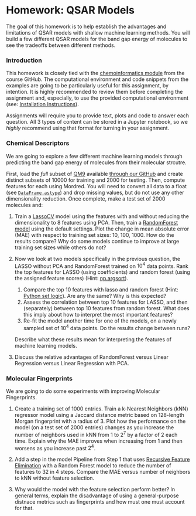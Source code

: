 # Homework: QSAR Models

The goal of this homework is to help establish the advantages and limitations of QSAR models with shallow machine learning methods.
You will build a few different QSAR models for the band gap energy of molecules to see the tradeoffs between different methods.

### Introduction

This homework is closely tied with the [chemoinformatics module](https://github.com/WardLT/applied-ai-for-materials/tree/main/molecular-property-prediction/chemoinformatics) from the course GitHub.
The computational environment and code snippets from the examples are going to be particularly useful for this assignment, by intention.
It is highly recommended to review them before completing the assignment and, especially, to use the provided computational environment (see: [Installation Instructions](https://github.com/WardLT/applied-ai-for-materials/tree/main/molecular-property-prediction#installation)).

Assignments will require you to provide text, plots and code to answer each question.
All 3 types of content can be stored in a Jupyter notebook, so we _highly_ recommend using that format for turning in your assignment.

### Chemical Descriptors

We are going to explore a few different machine learning models through predicting the band gap energy of molecules from their molecular strcutre.

First, load the *full* subset of [QM9](http://quantum-machine.org/datasets/#qm9) available [through our GitHub](https://github.com/WardLT/applied-ai-for-materials/blob/main/molecular-property-prediction/datasets/qm9.json.gz) and create distinct subsets of 10000 for training and 2000 for testing. Then, compute features for each using Mordred. You will need to convert all data to a float (see [`DataFrame.astype`](https://pandas.pydata.org/pandas-docs/stable/reference/api/pandas.DataFrame.astype.html)) and drop missing values, but do not use any other dimensionality reduction. Once complete, make a test set of 2000 molecules and:

1. Train a [LassoCV](https://scikit-learn.org/stable/modules/generated/sklearn.linear_model.LassoCV.html#sklearn.linear_model.LassoCV) model using the features with and without reducing the dimensionality to 8 features using PCA. Then, train a [RandomForest model](https://scikit-learn.org/stable/modules/ensemble.html) using the default settings. Plot the change in mean absolute error (MAE) with respect to training set sizes: 10, 100, 1000. How do the results compare? Why do some models continue to improve at large training set sizes while others do not?


2. Now we look at two models specifically in the previous question, the LASSO without PCA and RandomForest trained on $10^4$ data points. Rank the top features for LASSO (using coefficients) and random forest (using the assigned feature scores) (Hint: [np.argsort](https://numpy.org/doc/stable/reference/generated/numpy.argsort.html)).

    1. Compare the top 10 features with lasso and random forest (Hint: [Python set logic](https://www.w3schools.com/python/python_sets_join.asp)). Are any the same? Why is this expected?
    1. Assess the correlation between top 10 features for LASSO, and then (separately) between top 10 features from random forest. What does this imply about how to interpret the most important features?
    1. Re-fit the model another time for one of the models, on a newly sampled set of $10^4$ data points. Do the results change between runs? 
    
   Describe what these results mean for interpreting the features of machine learning models. 

3. Discuss the relative advantages of RandomForest versus Linear Regression versus Linear Regression with PCA. 


### Molecular Fingerprints

We are going to do some experiments with improving Molecular Fingerprints.

1. Create a training set of 1000 entries. Train a k-Nearest Neighbors (kNN) regressor model using a Jaccard distance metric based on 128-length Morgan fingerprint with a radius of 3. Plot how the performance on the model (on a test set of 2000 entries) changes as you increase the number of neighbors used in kNN from 1 to $2^7$ by a factor of 2 each time. Explain why the MAE improves when increasing from 1 and then worsens as you increase past $2^4$.

2. Add a step in the model Pipeline from Step 1 that uses [Recursive Feature Elimination](https://scikit-learn.org/stable/modules/generated/sklearn.feature_selection.RFE.html) with a Random Forest model to reduce the number of features to 32 in 4 steps. Compare the MAE versus number of neighbors to kNN without feature selection.

3. Why would the model with the feature selection perform better? In general terms, explain the disadvantage of using a general-purpose distnace metrics such as fingerprints and how must one must account for that.

